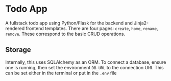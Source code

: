 # Todo App

A fullstack todo app using Python/Flask for the backend and Jinja2-rendered frontend templates. There are four pages: `create`, `home`, `rename`, `remove`. These correspond to the basic CRUD operations.

## Storage

Internally, this uses SQLAlchemy as an ORM. To connect a database, ensure one is running, then set the environment `DB_URL` to the connection URI. This can be set either in the terminal or put in the `.env` file